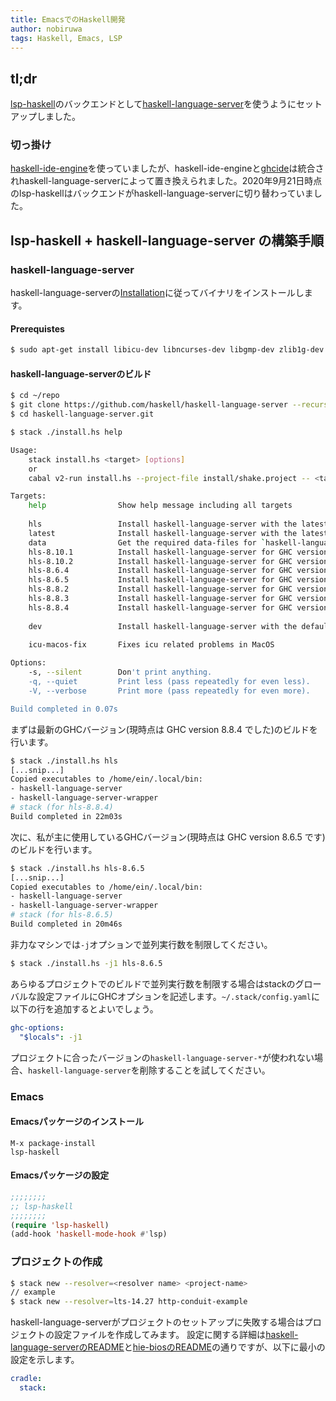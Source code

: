 ```yaml
---
title: EmacsでのHaskell開発
author: nobiruwa
tags: Haskell, Emacs, LSP
---
```


## tl;dr

[lsp-haskell](https://github.com/emacs-lsp/lsp-haskell)のバックエンドとして[haskell-language-server](https://github.com/haskell/haskell-language-server)を使うようにセットアップしました。

### 切っ掛け

[haskell-ide-engine](https://github.com/haskell/haskell-ide-engine)を使っていましたが、haskell-ide-engineと[ghcide](https://github.com/haskell/ghcide/)は統合されhaskell-language-serverによって置き換えられました。2020年9月21日時点のlsp-haskellはバックエンドがhaskell-language-serverに切り替わっていました。

## lsp-haskell + haskell-language-server の構築手順

### haskell-language-server

haskell-language-serverの[Installation](https://github.com/haskell/haskell-language-server#installation)に従ってバイナリをインストールします。

#### Prerequistes

```bash
$ sudo apt-get install libicu-dev libncurses-dev libgmp-dev zlib1g-dev
```

#### haskell-language-serverのビルド

```bash
$ cd ~/repo
$ git clone https://github.com/haskell/haskell-language-server --recurse-submodules haskell-language-server.git
$ cd haskell-language-server.git
```

```bash
$ stack ./install.hs help

Usage:
    stack install.hs <target> [options]
    or
    cabal v2-run install.hs --project-file install/shake.project -- <target> [options]

Targets:
    help                Show help message including all targets
                        
    hls                 Install haskell-language-server with the latest available GHC and the data files
    latest              Install haskell-language-server with the latest available GHC
    data                Get the required data-files for `haskell-language-server` (Hoogle DB)
    hls-8.10.1          Install haskell-language-server for GHC version 8.10.1
    hls-8.10.2          Install haskell-language-server for GHC version 8.10.2
    hls-8.6.4           Install haskell-language-server for GHC version 8.6.4
    hls-8.6.5           Install haskell-language-server for GHC version 8.6.5
    hls-8.8.2           Install haskell-language-server for GHC version 8.8.2
    hls-8.8.3           Install haskell-language-server for GHC version 8.8.3
    hls-8.8.4           Install haskell-language-server for GHC version 8.8.4
                        
    dev                 Install haskell-language-server with the default stack.yaml
                        
    icu-macos-fix       Fixes icu related problems in MacOS

Options:
    -s, --silent        Don't print anything.
    -q, --quiet         Print less (pass repeatedly for even less).
    -V, --verbose       Print more (pass repeatedly for even more).

Build completed in 0.07s
```

まずは最新のGHCバージョン(現時点は GHC version 8.8.4 でした)のビルドを行います。

```bash
$ stack ./install.hs hls
[...snip...]
Copied executables to /home/ein/.local/bin:
- haskell-language-server
- haskell-language-server-wrapper
# stack (for hls-8.8.4)
Build completed in 22m03s
```

次に、私が主に使用しているGHCバージョン(現時点は GHC version 8.6.5 です)のビルドを行います。

```bash
$ stack ./install.hs hls-8.6.5
[...snip...]
Copied executables to /home/ein/.local/bin:
- haskell-language-server
- haskell-language-server-wrapper
# stack (for hls-8.6.5)
Build completed in 20m46s
```

非力なマシンでは`-j`オプションで並列実行数を制限してください。

```bash
$ stack ./install.hs -j1 hls-8.6.5
```

あらゆるプロジェクトでのビルドで並列実行数を制限する場合はstackのグローバルな設定ファイルにGHCオプションを記述します。`~/.stack/config.yaml`に以下の行を追加するとよいでしょう。

```yaml
ghc-options:
  "$locals": -j1
```

プロジェクトに合ったバージョンの`haskell-language-server-*`が使われない場合、`haskell-language-server`を削除することを試してください。

### Emacs

#### Emacsパッケージのインストール

```emacs
M-x package-install
lsp-haskell
```

#### Emacsパッケージの設定

```lisp
;;;;;;;;
;; lsp-haskell
;;;;;;;;
(require 'lsp-haskell)
(add-hook 'haskell-mode-hook #'lsp)
```

### プロジェクトの作成

```bash
$ stack new --resolver=<resolver name> <project-name>
// example
$ stack new --resolver=lts-14.27 http-conduit-example
```

haskell-language-serverがプロジェクトのセットアップに失敗する場合はプロジェクトの設定ファイルを作成してみます。
設定に関する詳細は[haskell-language-serverのREADME](https://github.com/haskell/haskell-language-server#project-configuration)と[hie-biosのREADME](https://github.com/mpickering/hie-bios/blob/master/README.md#stack)の通りですが、以下に最小の設定を示します。

```yaml
cradle:
  stack:
```
